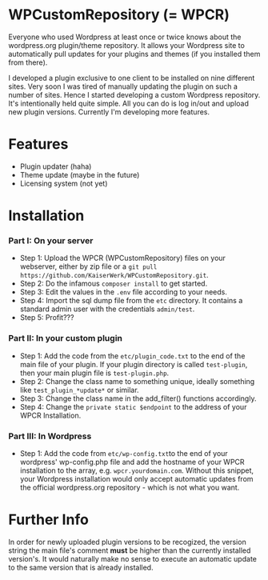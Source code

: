 # WPCustomRepository (= WPCR)

Everyone who used Wordpress at least once or twice knows about the wordpress.org plugin/theme repository. It allows your Wordpress site to automatically pull updates for your plugins and themes (if you installed them from there).

I developed a plugin exclusive to one client to be installed on nine different sites. Very soon I was tired of manually updating the plugin on such a number of sites. Hence I started developing a custom Wordpress repository. It's intentionally held quite simple. All you can do is log in/out and upload new plugin versions. Currently I'm developing more features.

# Features

* Plugin updater (haha)
* Theme update (maybe in the future)
* Licensing system (not yet)

# Installation
### Part I: On your server

* Step 1: Upload the WPCR (WPCustomRepository) files on your webserver, either by zip file or a ```git pull https://github.com/KaiserWerk/WPCustomRepository.git```.
* Step 2: Do the infamous ```composer install``` to get started.
* Step 3: Edit the values in the ```.env``` file according to your needs.
* Step 4: Import the sql dump file from the ```etc``` directory. It contains a standard admin user with the credentials ``admin/test``.
* Step 5: Profit???

### Part II: In your custom plugin

* Step 1: Add the code from the ```etc/plugin_code.txt``` to the end of the main file of your plugin. If your plugin directory is called ```test-plugin```, then your main plugin file is ```test-plugin.php```.
* Step 2: Change the class name to something unique, ideally something like ```test_plugin_*update*``` or similar.
* Step 3: Change the class name in the add_filter() functions accordingly.
* Step 4: Change the ```private static $endpoint``` to the address of your WPCR Installation.

### Part III: In Wordpress

* Step 1: Add the code from ```etc/wp-config.txt```to the end of your wordpress' wp-config.php file and add the hostname of your WPCR installation to the array, e.g. ```wpcr.yourdomain.com```. Without this snippet, your Wordpress installation would only accept automatic updates from the official wordpress.org repository - which is not what you want.

# Further Info

In order for newly uploaded plugin versions to be recogized, the version string the main file's comment **must** be higher than the currently installed version's. It would naturally make no sense to execute an automatic update to the same version that is already installed.
